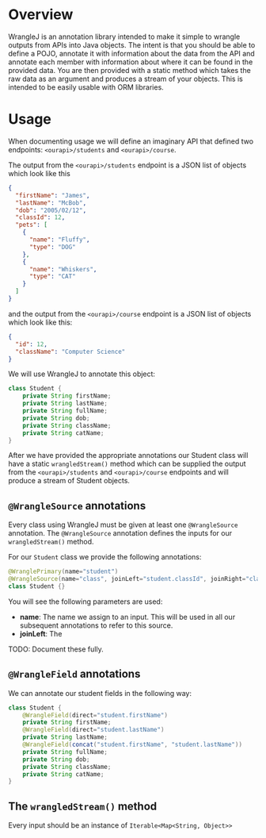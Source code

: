 # Overview

WrangleJ is an annotation library intended to make it simple to wrangle outputs
from APIs into Java objects. The intent is that you should be able to define a POJO,
annotate it with information about the data from the API and annotate each member with
information about where it can be found in the provided data. You are then provided
with a static method which takes the raw data as an argument and produces a stream of
your objects. This is intended to be easily usable with ORM libraries.

# Usage

When documenting usage we will define an imaginary API that defined two endpoints: 
`<ourapi>/students` and `<ourapi>/course`.


The output from the `<ourapi>/students` endpoint is a JSON list of objects which look
like this

```json
{
  "firstName": "James",
  "lastName": "McBob",
  "dob": "2005/02/12",
  "classId": 12,
  "pets": [
    {
      "name": "Fluffy",
      "type": "DOG"
    },
    {
      "name": "Whiskers",
      "type": "CAT"
    }
  ]
}
```

and the output from the `<ourapi>/course` endpoint is a JSON list of objects
which look like this:

```json
{
  "id": 12,
  "className": "Computer Science"
}
```

We will use WrangleJ to annotate this object:

```java
class Student {
    private String firstName;
    private String lastName;
    private String fullName;
    private String dob;
    private String className;
    private String catName;
}
```

After we have provided the appropriate annotations our Student class will have
a static `wrangledStream()` method which can be supplied the output from the
`<ourapi>/students` and `<ourapi>/course` endpoints and will produce a stream
of Student objects.

## `@WrangleSource` annotations
Every class using WrangleJ must be given at least one `@WrangleSource` annotation. The
`@WrangleSource` annotation defines the inputs for our `wrangledStream()` method.

For our `Student` class we provide the following annotations:

```java
@WranglePrimary(name="student")
@WrangleSource(name="class", joinLeft="student.classId", joinRight="class.id", joinType=INNER)
class Student {}
```

You will see the following parameters are used:

* **name**: The name we assign to an input. This will be used in all our subsequent
            annotations to refer to this source.
* **joinLeft**: The 

TODO: Document these fully.

## `@WrangleField` annotations

We can annotate our student fields in the following way:

```java
class Student {
    @WrangleField(direct="student.firstName")
    private String firstName;
    @WrangleField(direct="student.lastName")
    private String lastName;
    @WrangleField(concat("student.firstName", "student.lastName"))
    private String fullName;
    private String dob;
    private String className;
    private String catName;
}
```

## The `wrangledStream()` method

Every input should be an instance of `Iterable<Map<String, Object>>`